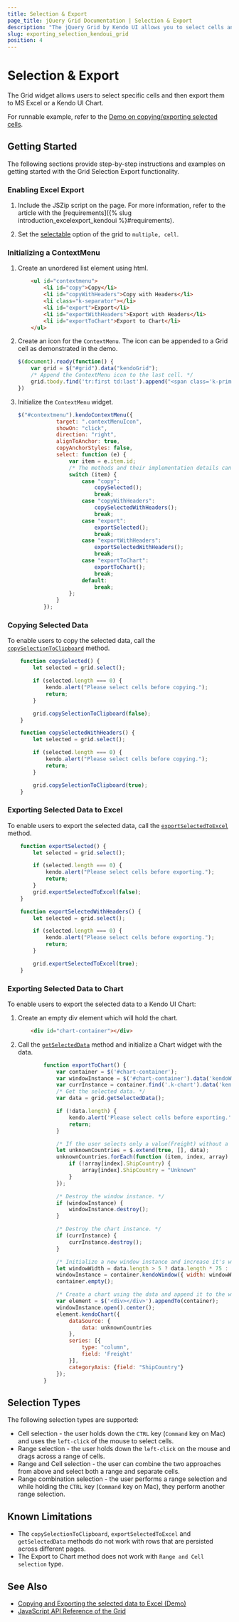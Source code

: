 ```yaml
---
title: Selection & Export
page_title: jQuery Grid Documentation | Selection & Export
description: "The jQuery Grid by Kendo UI allows you to select cells and then export them. This article explains the steps required to configure and use the widget."
slug: exporting_selection_kendoui_grid
position: 4
---
```


# Selection & Export

The Grid widget allows users to select specific cells and then export them to MS Excel or a Kendo UI Chart.

For runnable example, refer to the [Demo on copying/exporting selected cells](https://demos.telerik.com/kendo-ui/grid/selection-export).

## Getting Started

The following sections provide step-by-step instructions and examples on getting started with the Grid Selection Export functionality.

### Enabling Excel Export

1. Include the JSZip script on the page. For more information, refer to the article with the [requirements]({% slug introduction_excelexport_kendoui %}#requirements).

1. Set the [selectable](/api/javascript/ui/grid/configuration/selectable) option of the grid to `multiple, cell`.

### Initializing a ContextMenu

1. Create an unordered list element using html.

    ```html
        <ul id="contextmenu">
            <li id="copy">Copy</li>
            <li id="copyWithHeaders">Copy with Headers</li>
            <li class="k-separator"></li>
            <li id="export">Export</li>
            <li id="exportWithHeaders">Export with Headers</li>
            <li id="exportToChart">Export to Chart</li>
        </ul>
    ```

1. Create an icon for the `ContextMenu`. The icon can be appended to a Grid cell as demonstrated in the demo.

    ```javascript
    $(document).ready(function() {
        var grid = $("#grid").data("kendoGrid");
        /* Append the ContextMenu icon to the last cell. */
        grid.tbody.find('tr:first td:last').append("<span class='k-primary k-bg-primary k-icon k-i-menu contextMenuIcon'></span>");
    })
    ```

1. Initialize the `ContextMenu` widget.

    ```javascript
    $("#contextmenu").kendoContextMenu({
                target: ".contextMenuIcon",
                showOn: "click",
                direction: "right",
                alignToAnchor: true,
                copyAnchorStyles: false,
                select: function (e) {
                    var item = e.item.id;
                    /* The methods and their implementation details can be found in the next section of the article. */
                    switch (item) {
                        case "copy":
                            copySelected();
                            break;
                        case "copyWithHeaders":
                            copySelectedWithHeaders();
                            break;
                        case "export":
                            exportSelected();
                            break;
                        case "exportWithHeaders":
                            exportSelectedWithHeaders();
                            break;
                        case "exportToChart":
                            exportToChart();
                            break;
                        default:
                            break;
                    };
                }
            });
    ```

### Copying Selected Data

To enable users to copy the selected data, call the [`copySelectionToClipboard`](/api/javascript/ui/grid/methods/copyselectiontoclipboard) method.

```javascript
    function copySelected() {
        let selected = grid.select();

        if (selected.length === 0) {
            kendo.alert("Please select cells before copying.");
            return;
        }

        grid.copySelectionToClipboard(false);
    }

    function copySelectedWithHeaders() {
        let selected = grid.select();

        if (selected.length === 0) {
            kendo.alert("Please select cells before copying.");
            return;
        }

        grid.copySelectionToClipboard(true);
    }
```

### Exporting Selected Data to Excel

To enable users to export the selected data, call the [`exportSelectedToExcel`](/api/javascript/ui/grid/methods/exportselectedtoexcel) method.

```javascript
    function exportSelected() {
        let selected = grid.select();

        if (selected.length === 0) {
            kendo.alert("Please select cells before exporting.");
            return;
        }
        grid.exportSelectedToExcel(false);
    }

    function exportSelectedWithHeaders() {
        let selected = grid.select();

        if (selected.length === 0) {
            kendo.alert("Please select cells before exporting.");
            return;
        }

        grid.exportSelectedToExcel(true);
    }
```

### Exporting Selected Data to Chart

To enable users to export the selected data to a Kendo UI Chart:

1. Create an empty div element which will hold the chart.

    ```html
        <div id="chart-container"></div>
    ```

1. Call the [`getSelectedData`](/api/javascript/ui/grid/methods/getselecteddata) method and initialize a Chart widget with the data.

    ```javascript
            function exportToChart() {
                var container = $('#chart-container');
                var windowInstance = $('#chart-container').data('kendoWindow');
                var currInstance = container.find('.k-chart').data('kendoChart');
                /* Get the selected data. */
                var data = grid.getSelectedData();

                if (!data.length) {
                    kendo.alert('Please select cells before exporting.');
                    return;
                }

                /* If the user selects only a value(Freight) without a category(ShipCountry), set the ShipCountry name to Uknown.*/
                let unknownCountries = $.extend(true, [], data);
                unknownCountries.forEach(function (item, index, array) {
                    if (!array[index].ShipCountry) {
                        array[index].ShipCountry = "Unknown"
                    }
                });

                /* Destroy the window instance. */
                if (windowInstance) {
                    windowInstance.destroy();
                }

                /* Destroy the chart instance. */
                if (currInstance) {
                    currInstance.destroy();
                }

                /* Initialize a new window instance and increase it's width for every row that has been selected. This way the chart can fit properly. */
                let windowWidth = data.length > 5 ? data.length * 75 : 500;
                windowInstance = container.kendoWindow({ width: windowWidth }).data('kendoWindow');
                container.empty();

                /* Create a chart using the data and append it to the window. */
                var element = $('<div></div>').appendTo(container);
                windowInstance.open().center();
                element.kendoChart({
                    dataSource: {
                        data: unknownCountries
                    },
                    series: [{
                        type: "column",
                        field: 'Freight'
                    }],
                    categoryAxis: {field: "ShipCountry"}
                });
            }
    ```

## Selection Types

The following selection types are supported:

- Cell selection - the user holds down the `CTRL` key (`Command` key on Mac) and uses the `left-click` of the mouse to select cells.
- Range selection - the user holds down the `left-click` on the mouse and drags across a range of cells.
- Range and Cell selection - the user can combine the two approaches from above and select both a range and separate cells.
- Range combination selection - the user performs a range selection and while holding the `CTRL` key (`Command` key on Mac), they perform another range selection.

## Known Limitations

- The `copySelectionToClipboard`, `exportSelectedToExcel` and `getSelectedData` methods do not work with rows that are persisted across different pages.
- The Export to Chart method does not work with `Range and Cell selection` type.

## See Also

* [Copying and Exporting the selected data to Excel (Demo)](https://demos.telerik.com/kendo-ui/grid/selection-export)
* [JavaScript API Reference of the Grid](/api/javascript/ui/grid)